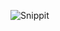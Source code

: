 ![Snippit](https://user-images.githubusercontent.com/76874556/216154001-5fe4552d-f9f2-4c67-b143-fe1fee525639.png)
